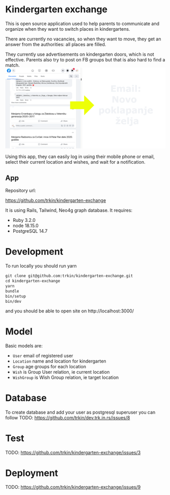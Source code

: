 # Kindergarten exchange

This is open source application used to help parents to communicate and organize
when they want to switch places in kindergartens.

There are currently no vacancies, so when they want to move, they get an answer from the authorities: all places are filled.

They currently use advertisements on kindergarten doors, which is not effective.
Parents also try to post on FB groups but that is also hard to find a match.
![premesti se](doc/premesti-se-facebook-comparation.png 'premesti se facebook')

Using this app, they can easily log in using their mobile phone or email, select their current location and wishes, and wait for a notification.

## App

Repository url:

https://github.com/trkin/kindergarten-exchange

It is using Rails, Tailwind, Neo4g graph database.
It requires:

* Ruby 3.2.0
* node 18.15.0
* PostgreSQL 14.7

# Development

To run locally you should run yarn

```
git clone git@github.com:trkin/kindergarten-exchange.git
cd kindergarten-exchange
yarn
bundle
bin/setup
bin/dev
```

and you should be able to open site on http://localhost:3000/

# Model

Basic models are:
* `User` email of registered user
* `Location` name and location for kindergarten
* `Group` age groups for each location
* `Wish` is Group User relation, ie current location
* `WishGroup` is Wish Group relation, ie target location

# Database

To create database and add your user as postgresql superuser you can follow
TODO: https://github.com/trkin/dev.trk.in.rs/issues/8

# Test

TODO: https://github.com/trkin/kindergarten-exchange/issues/3

# Deployment

TODO: https://github.com/trkin/kindergarten-exchange/issues/9

